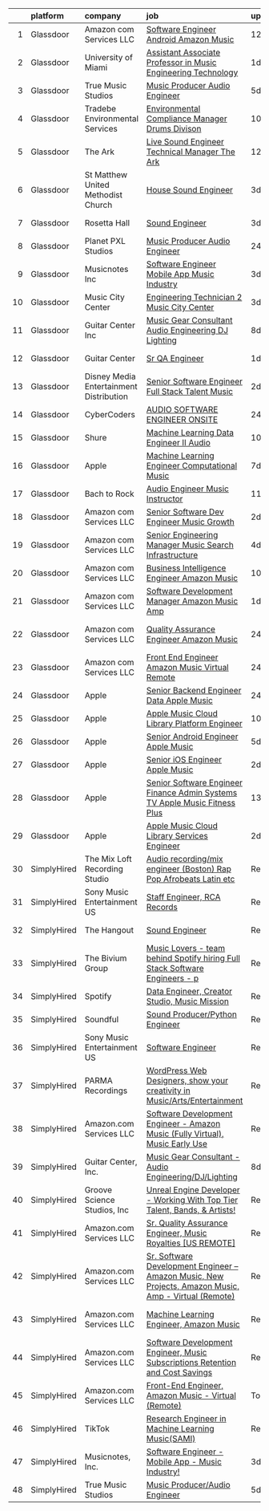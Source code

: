 

|    | platform    | company                                   | job                                                                                                                                                                                                                                                                                                                                                                                                                                                                                                                                                                                                                                                                                                                                                                                                                                                                                                                                                                                                                                                                                                                                                                                                                                                                                                                                                                                                                                                                       | update_time   | location                 |
|---:|:------------|:------------------------------------------|:--------------------------------------------------------------------------------------------------------------------------------------------------------------------------------------------------------------------------------------------------------------------------------------------------------------------------------------------------------------------------------------------------------------------------------------------------------------------------------------------------------------------------------------------------------------------------------------------------------------------------------------------------------------------------------------------------------------------------------------------------------------------------------------------------------------------------------------------------------------------------------------------------------------------------------------------------------------------------------------------------------------------------------------------------------------------------------------------------------------------------------------------------------------------------------------------------------------------------------------------------------------------------------------------------------------------------------------------------------------------------------------------------------------------------------------------------------------------------|:--------------|:-------------------------|
|  1 | Glassdoor   | Amazon com Services LLC                   | [Software Engineer   Android  Amazon Music](https://www.glassdoor.com/partner/jobListing.htm?pos=115&ao=1136043&s=58&guid=00000181e6e42728a12a162497f09e48&src=GD_JOB_AD&t=SR&vt=w&cs=1_255ae660&cb=1657436121243&jobListingId=1007966729991&jrtk=3-0-1g7je89r2k6dm801-1g7je89rrg4e9800-cff1de847314a636-)                                                                                                                                                                                                                                                                                                                                                                                                                                                                                                                                                                                                                                                                                                                                                                                                                                                                                                                                                                                                                                                                                                                                                                | 12d           | Remote                   |
|  2 | Glassdoor   | University of Miami                       | [Assistant Associate Professor in Music Engineering Technology](https://www.glassdoor.com/partner/jobListing.htm?pos=120&ao=1136043&s=58&guid=00000181e6e42728a12a162497f09e48&src=GD_JOB_AD&t=SR&vt=w&cs=1_5ab6dbd6&cb=1657436121244&jobListingId=1007993452498&jrtk=3-0-1g7je89r2k6dm801-1g7je89rrg4e9800-dde728ddebd7cd2b-)                                                                                                                                                                                                                                                                                                                                                                                                                                                                                                                                                                                                                                                                                                                                                                                                                                                                                                                                                                                                                                                                                                                                            | 1d            | Coral Gables, FL         |
|  3 | Glassdoor   | True Music Studios                        | [Music Producer Audio Engineer](https://www.glassdoor.com/partner/jobListing.htm?pos=103&ao=1110586&s=58&guid=00000181e6e42728a12a162497f09e48&src=GD_JOB_AD&t=SR&vt=w&ea=1&cs=1_1cfe52ed&cb=1657436121241&jobListingId=1007982844153&cpc=32EE424DE2B657EB&jrtk=3-0-1g7je89r2k6dm801-1g7je89rrg4e9800-e9ad603f9e1e1b90--6NYlbfkN0Cclaa377q9GeGOs9YARfq_eCDzB33vFgKlz5yYjo8czEdQQh3p8lYfEptMOoQyBJ7vsIfvVrQSJWNSSVEZI10H-7dZwhNuTLvz-qEP_0j4K4QBnJ4CqLCnpYSlWHbBS4qIZQgqN5MCnUg--oZJjHYXCubqSoCaROBEaetwyPCIiDI7YfS0l3UIgBx9lj3JYF1Dz7lEu9H-RupEcCRstw7sXoyW4aDDfoitfxDwcNh96sIPfzzjpIBqly7MVxlv5r1h5TaFbBpzgyxjhh2oCFJMCriiPxv2EQrSPSL50yCektUQZZemvBPQR0vzi__fuEjsp4axR0G06_TRi3lNQCuBflOeqC8EVDu6MeEWN68mMk62rdZr5GqMLYThODAQ4a5Deq-uPgSjepHh5qcrOh9cr4YhmWEYOiDOdd1JYplj1I2YrBX4LxeyJ8dl4ngS5IukeeY3EQEaGPUXfy1Nsc5hMTSVdf7C_g5lZ5WfsDiPQYSZ1usPTdW0jctXcPxq7CnaM8yvUau-Pg%3D%3D)                                                                                                                                                                                                                                                                                                                                                                                                                                                                                                                                                                                      | 5d            | Smithfield, RI           |
|  4 | Glassdoor   | Tradebe Environmental Services            | [Environmental Compliance Manager   Drums Divison](https://www.glassdoor.com/partner/jobListing.htm?pos=129&ao=1136043&s=58&guid=00000181e6e42728a12a162497f09e48&src=GD_JOB_AD&t=SR&vt=w&ea=1&cs=1_8a41ee7e&cb=1657436121245&jobListingId=1007970880554&jrtk=3-0-1g7je89r2k6dm801-1g7je89rrg4e9800-cf13d70524adebc5-)                                                                                                                                                                                                                                                                                                                                                                                                                                                                                                                                                                                                                                                                                                                                                                                                                                                                                                                                                                                                                                                                                                                                                    | 10d           | Millington, TN           |
|  5 | Glassdoor   | The Ark                                   | [Live Sound Engineer Technical Manager   The Ark](https://www.glassdoor.com/partner/jobListing.htm?pos=125&ao=1136043&s=58&guid=00000181e6e42728a12a162497f09e48&src=GD_JOB_AD&t=SR&vt=w&ea=1&cs=1_ee1e0443&cb=1657436121245&jobListingId=1007966630906&jrtk=3-0-1g7je89r2k6dm801-1g7je89rrg4e9800-ebfcacfc31be7ca6-)                                                                                                                                                                                                                                                                                                                                                                                                                                                                                                                                                                                                                                                                                                                                                                                                                                                                                                                                                                                                                                                                                                                                                     | 12d           | Ann Arbor, MI            |
|  6 | Glassdoor   | St  Matthew United Methodist Church       | [House Sound Engineer](https://www.glassdoor.com/partner/jobListing.htm?pos=102&ao=1110586&s=58&guid=00000181e6e42728a12a162497f09e48&src=GD_JOB_AD&t=SR&vt=w&ea=1&cs=1_7f7a292e&cb=1657436121241&jobListingId=1007987696103&cpc=14D5209370AEC984&jrtk=3-0-1g7je89r2k6dm801-1g7je89rrg4e9800-e02605d2229f6e21--6NYlbfkN0DeyJ4CP5CzwT7broxeUwKBt3co1QwKwWitRQqJu2WRZ8WbzOPgHeCMVCJiBN4gdflLkq0eI4jWaarqyYzbPMIZPeOqj5jQDHOTcZuKGJiF5rH5olFcnKcVCcqlxjAAgjGoK-J1-WTii0UNgXwxsO9qIfk1eDCk4vqTRAdzYxUVCC6p18B-ngQd3wxA4f3y9NN1E1JOGzyfc_WULMsPkbZEur753VeWoDA4L0AVOJDiUI43OZ0AcMh8ULn1JkF3NH1kmlQUusOsHTqJYz9Fb7kf8bsOX7XYcoUY4J-cHHa_CLg9ANneUV0IcJtX4RsRvoC0j4GQv1oRrvB4tR369kq2H-axEZYWLubGw_xpyJSrhLS8tmIy6MYjVKL9BEXXnyxTbF-wAPUeEE89jxXVMrh14y-JZz-LEl93I3Mv0QU1yQHqPZLGX8UxvmASXBOnJkRXiJDm7eGzxaPCXMHUH6C0nP6VBD0dQEqIPiKFmMeEQz6WXvI8D5vJ2Bo3fOaUiHQ%3D)                                                                                                                                                                                                                                                                                                                                                                                                                                                                                                                                                                                                             | 3d            | Belleville, IL           |
|  7 | Glassdoor   | Rosetta Hall                              | [Sound Engineer](https://www.glassdoor.com/partner/jobListing.htm?pos=112&ao=1136043&s=58&guid=00000181e6e42728a12a162497f09e48&src=GD_JOB_AD&t=SR&vt=w&ea=1&cs=1_5e5d6a04&cb=1657436121243&jobListingId=1007987809960&jrtk=3-0-1g7je89r2k6dm801-1g7je89rrg4e9800-1a75c061bb43275b-)                                                                                                                                                                                                                                                                                                                                                                                                                                                                                                                                                                                                                                                                                                                                                                                                                                                                                                                                                                                                                                                                                                                                                                                      | 3d            | Boulder, CO              |
|  8 | Glassdoor   | Planet PXL Studios                        | [Music Producer Audio Engineer](https://www.glassdoor.com/partner/jobListing.htm?pos=113&ao=1136043&s=58&guid=00000181e6e42728a12a162497f09e48&src=GD_JOB_AD&t=SR&vt=w&ea=1&cs=1_5e72edf3&cb=1657436121243&jobListingId=1007994583172&jrtk=3-0-1g7je89r2k6dm801-1g7je89rrg4e9800-2cc3cb251f1ef4b3-)                                                                                                                                                                                                                                                                                                                                                                                                                                                                                                                                                                                                                                                                                                                                                                                                                                                                                                                                                                                                                                                                                                                                                                       | 24h           | Atlanta, GA              |
|  9 | Glassdoor   | Musicnotes  Inc                           | [Software Engineer   Mobile App   Music Industry ](https://www.glassdoor.com/partner/jobListing.htm?pos=101&ao=1110586&s=58&guid=00000181e6e42728a12a162497f09e48&src=GD_JOB_AD&t=SR&vt=w&ea=1&cs=1_37eb5aca&cb=1657436121240&jobListingId=1007987824386&cpc=D3E44275D43A938E&jrtk=3-0-1g7je89r2k6dm801-1g7je89rrg4e9800-1b6a51fd5f23768c--6NYlbfkN0AzOvrGu_UugWgn3GqKRF9Dlu_Ew02IZ-2nOt7BxrJX_Sm7R0sRpg5LX2Nb3ovUgcnYc73xOuf68REcZa0Kn_pzjf71i3a3pP6O3dW382joGQgFGzVVVYzqps2-IhRZniP29t4VAJTZQ8QHqrseZo7y6MDfGq9xc5RAMu-9A1PJgbPLImkvemHIW5-Fnh5dMPa5KNsmjZfuKuBYhDE6-GpOqwx7OEeDm_hNCYDfwBmPTvRY8wsJtgdblnO6RLedOFMdWw4Kp3SvBsVcxFB7vxfFS1TWOHec5yHgWL9mfeBxP3y5tuPrtYIQHnA8jUd-Jd-XrVBLf2zaTzatjR77UM6MWQCAoaskit10Bv3p07OcKhjPXWFywqM8N2MVTHTppazyFNdvjcfisOqPTWtsH0NB41cOL7OTZsoKKd3ze5nrVjAqZXjbOADoBLuQqXNiuQp2ogz-Fmr0DgyoODRr4OYRuap90uXsHsu7wR0wQCS2JtRpk1OqAdz1Ob9D2GTUNn0%3D)                                                                                                                                                                                                                                                                                                                                                                                                                                                                                                                                                                                 | 3d            | Madison, WI              |
| 10 | Glassdoor   | Music City Center                         | [Engineering Technician 2   Music City Center](https://www.glassdoor.com/partner/jobListing.htm?pos=127&ao=1136043&s=58&guid=00000181e6e42728a12a162497f09e48&src=GD_JOB_AD&t=SR&vt=w&ea=1&cs=1_d042aa4a&cb=1657436121245&jobListingId=1007987451328&jrtk=3-0-1g7je89r2k6dm801-1g7je89rrg4e9800-2004644265c012ab-)                                                                                                                                                                                                                                                                                                                                                                                                                                                                                                                                                                                                                                                                                                                                                                                                                                                                                                                                                                                                                                                                                                                                                        | 3d            | Nashville, TN            |
| 11 | Glassdoor   | Guitar Center  Inc                        | [Music Gear Consultant   Audio Engineering DJ Lighting](https://www.glassdoor.com/partner/jobListing.htm?pos=105&ao=1110586&s=58&guid=00000181e6e42728a12a162497f09e48&src=GD_JOB_AD&t=SR&vt=w&ea=1&cs=1_52459c36&cb=1657436121242&jobListingId=1007977613458&cpc=21001CD36CB5FE0E&jrtk=3-0-1g7je89r2k6dm801-1g7je89rrg4e9800-581e8f2fb3f00138--6NYlbfkN0B-XkD931Z_CfTt1xk_J8Xb09JRPDG-yzCpVixI3vwp10mNhCF8nhCZPG4aROChdzgkR2-Flt9Mfmw6orsD9pu5-Wdj8V0pQXTUT-xZi8cwCc3adf9snIYkQOzb6ADPovnPR6yQ-Us9QOi4ilUyFghRQ3Yb-4XqHqQnJOVT3m0suo9LV4Dvc7cqMyzmtBW1DfqS2d1rWsm42Sj6S5PvD91HpBiSIH3bq5KcmW1KvJv8GXBqcHvr6X3obkTGwvi52nn8aWKdJBcVVxbYOGkzphFJN_Zr3GABiWV711JxLpqqQoiGAN-HehJDEVKuXWKJHl0TZOERxkrRiH0GeHcENpeiT-X9f2MLbWwQjZ4ZN7-1CGiW-qeu2DrE7T7F7y_5attgAzGyYlrmHo__ndYLHyeqEC-wC9oyNJMtpXPcnICFcGRWga_9APB3lRaNTskupLtWuylMX6XtBPe4HX6hPdQ7d2um6hq54i7Kwa5zPHzSmZm9JVxCHbltfCBGIiolZRkCoddfQsPBI223F1nLQUfBSMgQ3q3A7v-CAKNNNDZfZQ%3D%3D)                                                                                                                                                                                                                                                                                                                                                                                                                                                                                                                              | 8d            | Nashville, TN            |
| 12 | Glassdoor   | Guitar Center                             | [Sr  QA Engineer](https://www.glassdoor.com/partner/jobListing.htm?pos=123&ao=1136043&s=58&guid=00000181e6e42728a12a162497f09e48&src=GD_JOB_AD&t=SR&vt=w&cs=1_2023d3c6&cb=1657436121245&jobListingId=1007993260702&jrtk=3-0-1g7je89r2k6dm801-1g7je89rrg4e9800-89007a3c6437a4ea-)                                                                                                                                                                                                                                                                                                                                                                                                                                                                                                                                                                                                                                                                                                                                                                                                                                                                                                                                                                                                                                                                                                                                                                                          | 1d            | Frederick, MD            |
| 13 | Glassdoor   | Disney Media   Entertainment Distribution | [Senior Software Engineer  Full Stack   Talent   Music](https://www.glassdoor.com/partner/jobListing.htm?pos=121&ao=1136043&s=58&guid=00000181e6e42728a12a162497f09e48&src=GD_JOB_AD&t=SR&vt=w&cs=1_5ec0fd2b&cb=1657436121245&jobListingId=1007989924594&jrtk=3-0-1g7je89r2k6dm801-1g7je89rrg4e9800-728e65fc6a8cb306-)                                                                                                                                                                                                                                                                                                                                                                                                                                                                                                                                                                                                                                                                                                                                                                                                                                                                                                                                                                                                                                                                                                                                                    | 2d            | Glendale, CA             |
| 14 | Glassdoor   | CyberCoders                               | [AUDIO SOFTWARE ENGINEER   ONSITE](https://www.glassdoor.com/partner/jobListing.htm?pos=110&ao=1110586&s=58&guid=00000181e6e42728a12a162497f09e48&src=GD_JOB_AD&t=SR&vt=w&ea=1&cs=1_ff60fa77&cb=1657436121243&jobListingId=1007994357075&cpc=2CAED5C921A5F994&jrtk=3-0-1g7je89r2k6dm801-1g7je89rrg4e9800-d349d29470b0b9ea--6NYlbfkN0CpFJQzrgRR8WqXWK1qKKEqALWJw739KlKqr2H-MSI4eoBlI4EFrmor2FYZMP3muM12TYa1eX62s1as4sK1KBTxr7YSd4bzuOXXHol3SLNurbn9w4z2H36guxaaWjyQPw-5kLAZ4DZaNeXmMNIRg9PN3FTIKdq4p4FV0c0CK18YWeOoDxnbQhZ4DhglN5hWnzvPVTKULGch9LDVp7f2Skw0Bkf1t6FX32MpuGw34ja8tWIUwVwxhMbIS7MRgYld5fbjTymnfkUtN5xPvfIFEhxXb4zWmxuN_b39vuewct0NvBtXgAMWyrROTHyc6S7YX-AP9_4x_UJ1vdgDL3wxxSz3djS6z83lS8gtFHjzwPnOvtw8gGBPq3cDiH4hb-3UzalHsRa_5qYsyYLp6hKi-tYlbZCWPV7OeY2eBIWbbZlZsBS7ZgYrLE4HStGBMvaWIi0yOLSsR5MDAgCgUM3W4_Q3uPM7rNhxmeujbtkghEtL_2eQm377JFmH2cuuy103atORC8y1ThewTob7HnFNXfKqy6AXWlOIH5bdwy9uQew1KxhOT5DGhcaLa82Cx6ADsgFplMKMfG0WfiLggrEDDTiGC8P4gmZdJl64XtPPnhQt9t7gf-qrPFya277qiKCB4fJBI08YMt5aAYGIq3-D9qMkb7mH4UjlBlVB4gOJnQIGwz5H8PIC-wSgNVtaaRVV5ozrKGpJjYyqWutM9uPJxM9S7-fNACNnZgJJhwE4305Fodx32ky2XfVAks2ng3GDgxpJDgol8lAr12_GnknrL2XJg-xAM4qESsgjOZWm65qJHAEUe8V5XK7U8DVOn8xnLTBPi16BMZQ7o6l1Xq6-BtoDKSt7q0OhJ6spMSjlCVXWtnQx1OZ3wwVgr3ifnTEkiza6eGSbwAawJAxU1RAgMYFjZofHxlTwlaKUq4BUOt1NmFyDZGfwDd9ysa4GJVHc1VfUfcQ6Gqe-Q10_RwRmkjgXkIk2Vxpazyzv5WFMHkVJ2g%3D%3D)                                                                                   | 24h           | San Jose, CA             |
| 15 | Glassdoor   | Shure                                     | [Machine Learning Data Engineer II  Audio ](https://www.glassdoor.com/partner/jobListing.htm?pos=124&ao=1136043&s=58&guid=00000181e6e42728a12a162497f09e48&src=GD_JOB_AD&t=SR&vt=w&cs=1_072cc49f&cb=1657436121245&jobListingId=1007971074899&jrtk=3-0-1g7je89r2k6dm801-1g7je89rrg4e9800-275af2a80abb2847-)                                                                                                                                                                                                                                                                                                                                                                                                                                                                                                                                                                                                                                                                                                                                                                                                                                                                                                                                                                                                                                                                                                                                                                | 10d           | Niles, IL                |
| 16 | Glassdoor   | Apple                                     | [Machine Learning Engineer  Computational Music](https://www.glassdoor.com/partner/jobListing.htm?pos=116&ao=1136043&s=58&guid=00000181e6e42728a12a162497f09e48&src=GD_JOB_AD&t=SR&vt=w&cs=1_2746f604&cb=1657436121243&jobListingId=1007979225854&jrtk=3-0-1g7je89r2k6dm801-1g7je89rrg4e9800-67f1049acc28ea52-)                                                                                                                                                                                                                                                                                                                                                                                                                                                                                                                                                                                                                                                                                                                                                                                                                                                                                                                                                                                                                                                                                                                                                           | 7d            | Portland, OR             |
| 17 | Glassdoor   | Bach to Rock                              | [Audio Engineer Music Instructor](https://www.glassdoor.com/partner/jobListing.htm?pos=128&ao=1136043&s=58&guid=00000181e6e42728a12a162497f09e48&src=GD_JOB_AD&t=SR&vt=w&ea=1&cs=1_3cba7406&cb=1657436121245&jobListingId=1007969570297&jrtk=3-0-1g7je89r2k6dm801-1g7je89rrg4e9800-cbe3092fae1a7e08-)                                                                                                                                                                                                                                                                                                                                                                                                                                                                                                                                                                                                                                                                                                                                                                                                                                                                                                                                                                                                                                                                                                                                                                     | 11d           | Leesburg, VA             |
| 18 | Glassdoor   | Amazon com Services LLC                   | [Senior Software Dev Engineer  Music Growth](https://www.glassdoor.com/partner/jobListing.htm?pos=118&ao=1136043&s=58&guid=00000181e6e42728a12a162497f09e48&src=GD_JOB_AD&t=SR&vt=w&cs=1_7c94cc26&cb=1657436121244&jobListingId=1007989412848&jrtk=3-0-1g7je89r2k6dm801-1g7je89rrg4e9800-0e8c23e4f2214d73-)                                                                                                                                                                                                                                                                                                                                                                                                                                                                                                                                                                                                                                                                                                                                                                                                                                                                                                                                                                                                                                                                                                                                                               | 2d            | Seattle, WA              |
| 19 | Glassdoor   | Amazon com Services LLC                   | [Senior Engineering Manager   Music Search Infrastructure](https://www.glassdoor.com/partner/jobListing.htm?pos=126&ao=1136043&s=58&guid=00000181e6e42728a12a162497f09e48&src=GD_JOB_AD&t=SR&vt=w&cs=1_5429eacd&cb=1657436121245&jobListingId=1007985414231&jrtk=3-0-1g7je89r2k6dm801-1g7je89rrg4e9800-3dff316a9fabb990-)                                                                                                                                                                                                                                                                                                                                                                                                                                                                                                                                                                                                                                                                                                                                                                                                                                                                                                                                                                                                                                                                                                                                                 | 4d            | San Francisco, CA        |
| 20 | Glassdoor   | Amazon com Services LLC                   | [Business Intelligence Engineer  Amazon Music](https://www.glassdoor.com/partner/jobListing.htm?pos=119&ao=1136043&s=58&guid=00000181e6e42728a12a162497f09e48&src=GD_JOB_AD&t=SR&vt=w&cs=1_2a30eac0&cb=1657436121244&jobListingId=1007971263077&jrtk=3-0-1g7je89r2k6dm801-1g7je89rrg4e9800-5bd6390416243998-)                                                                                                                                                                                                                                                                                                                                                                                                                                                                                                                                                                                                                                                                                                                                                                                                                                                                                                                                                                                                                                                                                                                                                             | 10d           | Seattle, WA              |
| 21 | Glassdoor   | Amazon com Services LLC                   | [Software Development Manager  Amazon Music  Amp](https://www.glassdoor.com/partner/jobListing.htm?pos=122&ao=1136043&s=58&guid=00000181e6e42728a12a162497f09e48&src=GD_JOB_AD&t=SR&vt=w&cs=1_51ad8637&cb=1657436121245&jobListingId=1007993472539&jrtk=3-0-1g7je89r2k6dm801-1g7je89rrg4e9800-eb8e45c9426056bd-)                                                                                                                                                                                                                                                                                                                                                                                                                                                                                                                                                                                                                                                                                                                                                                                                                                                                                                                                                                                                                                                                                                                                                          | 1d            | Atlanta, GA              |
| 22 | Glassdoor   | Amazon com Services LLC                   | [Quality Assurance Engineer   Amazon Music](https://www.glassdoor.com/partner/jobListing.htm?pos=114&ao=1136043&s=58&guid=00000181e6e42728a12a162497f09e48&src=GD_JOB_AD&t=SR&vt=w&cs=1_92fc3cad&cb=1657436121243&jobListingId=1007994106343&jrtk=3-0-1g7je89r2k6dm801-1g7je89rrg4e9800-08f1f918b3f4fc8f-)                                                                                                                                                                                                                                                                                                                                                                                                                                                                                                                                                                                                                                                                                                                                                                                                                                                                                                                                                                                                                                                                                                                                                                | 24h           | San Francisco, CA        |
| 23 | Glassdoor   | Amazon com Services LLC                   | [Front End Engineer  Amazon Music   Virtual  Remote ](https://www.glassdoor.com/partner/jobListing.htm?pos=111&ao=1136043&s=58&guid=00000181e6e42728a12a162497f09e48&src=GD_JOB_AD&t=SR&vt=w&cs=1_9acc9bfb&cb=1657436121243&jobListingId=1007994108438&jrtk=3-0-1g7je89r2k6dm801-1g7je89rrg4e9800-76c2dc44b4f5d9a5-)                                                                                                                                                                                                                                                                                                                                                                                                                                                                                                                                                                                                                                                                                                                                                                                                                                                                                                                                                                                                                                                                                                                                                      | 24h           | Arizona                  |
| 24 | Glassdoor   | Apple                                     | [Senior Backend Engineer Data   Apple Music](https://www.glassdoor.com/partner/jobListing.htm?pos=117&ao=1136043&s=58&guid=00000181e6e42728a12a162497f09e48&src=GD_JOB_AD&t=SR&vt=w&cs=1_be4f50ef&cb=1657436121244&jobListingId=1007994885749&jrtk=3-0-1g7je89r2k6dm801-1g7je89rrg4e9800-5e50ecefa713c806-)                                                                                                                                                                                                                                                                                                                                                                                                                                                                                                                                                                                                                                                                                                                                                                                                                                                                                                                                                                                                                                                                                                                                                               | 24h           | San Diego, CA            |
| 25 | Glassdoor   | Apple                                     | [Apple Music   Cloud Library Platform Engineer](https://www.glassdoor.com/partner/jobListing.htm?pos=106&ao=1110586&s=58&guid=00000181e6e42728a12a162497f09e48&src=GD_JOB_AD&t=SR&vt=w&cs=1_bc26fa8e&cb=1657436121241&jobListingId=1007970746221&cpc=6FC5BA77C9A4CD78&jrtk=3-0-1g7je89r2k6dm801-1g7je89rrg4e9800-c9d13abfbc6df045--6NYlbfkN0BvKrLyj5gPmtZO9T8euul8TCxuuKNOtzRJOomxnwSEodTz2Bc-sPZl1dBMH13w-jPKC2FcmXtgskzyl6n0E5lMNY8Fhph5dE2E8luwZG1Y8Zsp6SiXuicGrH8yb6GXySN60REP2yfzH843ocBJmD9vcLXXWyt8fN8YFQPc3fXjKlWgtlE6fzEroR1mAY2b_2Uvw-JjHnRnaEJlRmNoZEYCjMDjbN9Bby6z8__dp8QDqr16J0qCt0pNqJgni2reJnhr4bRBDVDYTzkH89--ROLjsWCkQEwuGDqJW24ufuU4ttRV7kiAhuUUYrfAPkPTXzLYmAdMfsxUicNtepEc5LlkBqHfK0WNwm3so0Bv2QOMvf2hgFBsZKypazNIxWLZ6Cmu5M5xexgYF8Khp021hEBWfOCmBV5JoQsFKhYSoQQop9w8DrFZ4QX3xpOLhAK9NSOSxGn6sfbsrlO-B7GbMr-meyYiGrvoTG_H3RGv0nhM8ADT9zv8SYjVQJtzS_tGB2MsXYu3u36TOxMx3ZJYJQINSs5BbTmLRce0MBCc09foCFwfgDpfkNg4Ppg1h8IQgtNQMlArdGO5ttQomjFwkbPu0ZUtTb7zzrLjNlgn6_Xwb6Gz3bu9ISH4eAhel5sz-IbL-FSmfPoMEVrt6cqtASfin5g6Qtf5NS1FBKVWgYOS5bE4lsx1ATuotsoe3_WfPms_ejX_UZNlOMgsBNdSlqy_BFCHJASv6pgbRBEAqCjLaxWM8L3sjDl7VfIV3VIT3BMXcakpg0Mhl68l7QtPFFUmkUmXezrfLsHHC5qrfaakK9CSUsFeJd4Uf96E2RboDDjF8oLj3S6ZpNKv0km_3B_VFJifYBDwpp-neF9aQtOfXLONxk1PniR5GbhGVbpd7ch9nDOC-tjy8EhkMpEtx-2rz8f2rmQ2VFX2pQn1b0P3keQe9XS39QCa3L-1BUuJ8v1Kvih31HSWC8IeiVjFbp4wpXwCBc5Wcrs%3D)                                                                                         | 10d           | Seattle, WA              |
| 26 | Glassdoor   | Apple                                     | [Senior Android Engineer   Apple Music](https://www.glassdoor.com/partner/jobListing.htm?pos=107&ao=1110586&s=58&guid=00000181e6e42728a12a162497f09e48&src=GD_JOB_AD&t=SR&vt=w&cs=1_fb62e1f6&cb=1657436121242&jobListingId=1007984018887&cpc=FA84DF7EA1EC2398&jrtk=3-0-1g7je89r2k6dm801-1g7je89rrg4e9800-1d48fe6209326bcd--6NYlbfkN0BvKrLyj5gPmtZO9T8euul8TCxuuKNOtzRJOomxnwSEodTz2Bc-sPZlC5mDe-NOaJin8--Ei5RaBzEFtFHODJ23iicN7ZTfzAeZgjtNi4ojJldcd46RS_DdM-BSvIpYNm_PUFoRYto4x_HQI7s12kzg2KXb_7Fb5GlqesHrTpZWWwm3P10SzuYEbdJWQfkc3CdeXKM7vZSay4WvG4HGqAtp8_TxZxiYLzZ_9ft_BRGeect78xs3r1Di38N7ZZDwQkUsFiGUowQJv7TgDOx9D4OezeAgMiM-rTNXNBlZitjdUfXcpeOd4zSTo-ZubafPpPN2dyJCHCUz8WWVYcib-Jmn4fWupf3hm1l9kjydqzJTsONSKhTcgAoJvMYmbRGJ4nG0z6zqmpp5bqar_kPV_qHVaZnOUAdyRCpc3Gva875rP02dmVRqLqMK27CGGWOYLNCuvFAVW1s-hIbp2oxqtU0ospVVOLTrIh4C1_uQ7FhoI1yGjI5hKmzpUfHs2GNyrlr6diiGuuTnhZSMvjjxEMBIpeXQ_JomJnJpXhGW3-x1tdyO0Pf07GGcWZx8nmEohnj5vBPpzbqUIa2pS-elgDVlxOGCcSEMW_GnKrRrhe2PshN0fEEezezntGMALUlu849g5FiFEdJsmGoTWmAh63jNq1WfUqyPGPirKpn1oVXozhWRtlaT2LBH-lEPUUpB0UZ-5cSg-FVoqLXeGBbR62RcW8mhDBGw67zRc7Rrbo4qqYwgaOue6nehTOuyAvuKKhAM9teG26gN0J2A_mRkxl0crEU4a6C0Jfn5-wjnxUkzSO8elR4zdZrTOm1fBn_rOABCUMLGRLJ1-c15jIt91pcdQNKzdjHqAZwhru0WVPFYcDk_r9SuNAVGiTlzXBBjpeqoGT0mSY-C7r9pO2-RCjKA0U3tLodESS1f1Xh-VCjpJs1KxL8laIv_o9OG_nZx4oEULLohXevg92827pgBdTnxYT3iRsojMY0%3D)                                                                                                 | 5d            | San Diego, CA            |
| 27 | Glassdoor   | Apple                                     | [Senior iOS Engineer   Apple Music](https://www.glassdoor.com/partner/jobListing.htm?pos=108&ao=1110586&s=58&guid=00000181e6e42728a12a162497f09e48&src=GD_JOB_AD&t=SR&vt=w&cs=1_9bee7f04&cb=1657436121242&jobListingId=1007991589313&cpc=FAE5E775D180B2FB&jrtk=3-0-1g7je89r2k6dm801-1g7je89rrg4e9800-e5cb112225d9191f--6NYlbfkN0BvKrLyj5gPmtZO9T8euul8TCxuuKNOtzRJOomxnwSEodTz2Bc-sPZlC5mDe-NOaJilM8C8jrl1tTlvb3u0Hh3aQJQSSaEAluuhuJTuivr6etVOxts4-RDUxzaWA5GS7XdiWXsWWCR_air7XonM_RQsZWcOBr2u1YOFr3mVMC6LuQInnSQ4e982qAxelyq3pkoFcfHTfhbOuYOmAKFVgZEpaK2mvDDKEH7GvkZBWP_2Owzd-LMiaL9__yuXuAY9Y4oDtT2XGoUR_K2n8SA_5zrU9ou5sfZHXdXeTF2t-ZQFghYQhPAdM0Wpey6RReDKQUl3Nojp1wjJUnn2cYtaCL3-PHhYH4XTqpYoXhl4InWaEsN4zW6NaFfZ7vmZbLZccojgLnlCWKBJ7COtejQDu53oP4NcYJo8wBg9ylsepm0Rv81Puj9jRc3hMeFRWZSLsJiVaLD_FuN4nRmv8mTm4ei5n-vZPYSZH3esq8efA5hMYEZmamNL90WsCqWKUTlnacC0ZB3WD4VwaT6iq4S6y3xARKoq-auKbVI1uL9RlVpZFtKMqAU3yN6a8M5_KtvtJjyDvlj7IvOkUl5rNcfNaL56ycUxRF09tb5r8JH5mJ4P3N38Gg9jGJCazih5wcEVn-xrLcZnpE-6Lv33e36thMFVRFED6PHnYV3v5vAvDX_SuykEtVyIm1_S7FM39hOWQWySHTdbGFvs4aWW9iGrN2mpm0fVyvtgvMd9InSSjPiD_7hm_QHKwsyTGvOgFdi7r89khHlxVbi0L86FBRj6fkEBQyrc_z1JrdYplxjIzDmadubFVh1--cjc51iu2AyfAPaPPTSnkDjNix9-4XS6-Tv73r4Pjs0iuiXxqmOjLWl13S073QUoRVziQm_GOBX68Z6DCRjQ0q8DTeVy8iDj2PRKdAc6IDxrSqRIFC5z1d0KBjVUe_pDZbapocvxzocuLA0ILwdnVjcaoueUcHHPLyOa_uNhnSgc96c%3D)                                                                                                     | 2d            | San Diego, CA            |
| 28 | Glassdoor   | Apple                                     | [Senior Software Engineer   Finance   Admin Systems  TV   Apple Music  Fitness Plus ](https://www.glassdoor.com/partner/jobListing.htm?pos=109&ao=1110586&s=58&guid=00000181e6e42728a12a162497f09e48&src=GD_JOB_AD&t=SR&vt=w&cs=1_522e3cf2&cb=1657436121242&jobListingId=1007965233471&cpc=FA84DF7EA1EC2398&jrtk=3-0-1g7je89r2k6dm801-1g7je89rrg4e9800-ae0f27bdc28e0250--6NYlbfkN0BvKrLyj5gPmtZO9T8euul8TCxuuKNOtzRJOomxnwSEodTz2Bc-sPZlADHp0xxmf8VeuY8ylQRai-V3wvVX6caqz5RJ_LZ51DxmtvWx3a9Ex-8fRZnA-0QSTxhEYtCWdU7hfwLK5xjTM-lnW3XaidCgOmivPDNDQqkpJxlrl9kv1_6DPqeSUWHrtpCp3t5tBDB7gk5SSp9TZmkjDjrBkpyrkhFaj3CNHLTT9rvqCIotvskzMLcAoD3LwlMRcw_ZQzWarLHB_7SWEOl22OFTnUSXRHJY7mbPZuCkLcb-yACTGTB-xdxmvTEA8QcZMfg39cwZUXAIMtw4-J7A6Qe_KqJq78H4QlGjbNNvNLHu_fx2G0D8o2FWFdgVyJiw3GO5-bCXMyjmf_b2TNGTQFfgVcivueRDF6fY_LPvNOTyCG59nmP7W4CaS2b_-_izbntXofiD7qhvw5NFj6mvZ6WEyb0FfQ6n-SRoFatEV_GA8jcmTrUEayoQME4HZTm8izbWA5s9QYVdIY9s_SnKJQct1y3ZPQZqaT7hntMKpIboA_28NGKp_SqFMWEFlsC-ZpiZuKm3V9tlNwUEJX76TSq50nZAP1RLQa2QQm3PRuR28aqF7lKZAjl3SFkoO-5TiY7tHxDtgq4hYkGLae4uVTpJAa5OVw8TST6nGstDPA27KB42-N9tCLIdsynP9eEIHJfMcQtj-BpWvl4fUKR-AIT4hi-hc0LDcdC8wEZT7JKi5oVGRzWWau3wrcUx3sm_WQayrGg_z8_CQ-hStW8BerFIasZ_77rLQzeFGdhc8Ul9IQiCG2KMW0gn9u9zZb1KIbSEvyyN7Wes5GKrrrv5B9wTlvUjkVs7CRsuJaP_iu3c-0wnJ7yfNDN0sMVK79qTxMgtj5RQVg-0I24pRds8_SAz6i6ZUUCgwX1AFTValFPX7DlzNPPzW7NRBKx10Dqn7oJH0dQ-RPZCc4nRQ5MmaUP6N0FtkaN87r-OwmTGIk7ela8Ha4_vExmmcrtZRiNc_kKPmFKfpwRZZW2_91nfGbyzSs1t) | 13d           | Austin, TX               |
| 29 | Glassdoor   | Apple                                     | [Apple Music   Cloud Library Services Engineer](https://www.glassdoor.com/partner/jobListing.htm?pos=104&ao=1110586&s=58&guid=00000181e6e42728a12a162497f09e48&src=GD_JOB_AD&t=SR&vt=w&cs=1_2c3f184e&cb=1657436121241&jobListingId=1007989511442&cpc=A65DF3A704A48F9B&jrtk=3-0-1g7je89r2k6dm801-1g7je89rrg4e9800-be8ecbecb66d78cd--6NYlbfkN0BvKrLyj5gPmtZO9T8euul8TCxuuKNOtzRJOomxnwSEodTz2Bc-sPZl1dBMH13w-jMirmmRlYfuk2oS8AQM4czn3-nN1D9TjaG6Rm3wL4IkSr_-Zpw4aohr4VEUC6xwBylXVpv5aqk1KGm2Q7oFK5uG6tiX94UVKK-6IcQHFNCkQJ6-eUXNRrAYT7P8JyxCnHlPFUOSTf33fv9FJl_fMJiSeTn5l6_q0EtSMtqR7ydZtfRO6x07l8movT5EtqNzuasyatdRmSoeiTucwUmi6C5yQK6jy3L3NarJWqGHyDmk0aqiYwfjXNQvW4So8Sv5KgFC69OtMx5VnjQAs2LBPxIMrhgn6VeyldHWufqDi9FTmktoUkEQhzTv38NI9slzBqfM94u6tNTHWTmTFxEK4J0_Z9-gagDsw_ytdv5prZy_pL7S3KOtoh_LN_fbgl5BWk3eMEa4NfwXw0Rolz0SeJIhOdvXcx5-vS-GwWm4zReDVeyHwP7rT4ViXoSqnWPolepxMhzFhF8MEOYc0oJjhRyjFzXX8HOjndPklEB63ZCdiWUFSjgqwBgEDj0bgxtwyVfx6WjEuBFul3n_rn6cYN6dUJCTnrJ-a-8aLagk4mq8swwdVbV9d2Hc0xZaOkUrsezOjuNnujEK2ZN2WhHQKCDqr87-E4HKCWJgcEYivlAGWlA0nMkLDIV4exYO2DxN4UrG41hNwX0LFThtYVqY8WiM4TkOXia4U959BPkJVVbW50fH01LFv4VYjQnihHcXqJFesAcT_5gUkNHWDyzPnGUsDtSaY_8C7SKZzbnaE2kQPSPLwOB_svW40Y58YPg4HtNrRTuYpUVpVI3uvl0TVVWp-hIF2tRPXxxl-FAXGxCVy3b9BuduQNrnxD6TZb1po6DuCD07HYI2c-yV6EqhaVoZ__wzSoyZ5XR6MHm9wWzfAvOR0kHpa57fyQ70U5_-hpHMFBdc9G0v-SCf2VJjgMe4-OFCDZTmurg%3D)                                                                                         | 2d            | Seattle, WA              |
| 30 | SimplyHired | The Mix Loft Recording Studio             | [Audio recording/mix engineer (Boston) Rap Pop Afrobeats Latin etc](https://www.simplyhired.com/job/ItBDeQewPykczH3FXc7X40hudhT4rMdltMW5EuKQQQFv6bR65Fc9SA?q=music+engineer)                                                                                                                                                                                                                                                                                                                                                                                                                                                                                                                                                                                                                                                                                                                                                                                                                                                                                                                                                                                                                                                                                                                                                                                                                                                                                              | Recently      | Quincy, MA               |
| 31 | SimplyHired | Sony Music Entertainment US               | [Staff Engineer, RCA Records](https://www.simplyhired.com/job/dwkMmDXnT1hAmYDd9mYCsbJlC48Fo9KuuDMR62WYReptlyXKnOCFWQ?q=music+engineer)                                                                                                                                                                                                                                                                                                                                                                                                                                                                                                                                                                                                                                                                                                                                                                                                                                                                                                                                                                                                                                                                                                                                                                                                                                                                                                                                    | Recently      | Los Angeles, CA          |
| 32 | SimplyHired | The Hangout                               | [Sound Engineer](https://www.simplyhired.com/job/pPtma4KfpJL8yv0IV160PCctZ7zJieTNPnwDrISJ5-REzhgDQyRTVw?q=music+engineer)                                                                                                                                                                                                                                                                                                                                                                                                                                                                                                                                                                                                                                                                                                                                                                                                                                                                                                                                                                                                                                                                                                                                                                                                                                                                                                                                                 | Recently      | Myrtle Beach, SC         |
| 33 | SimplyHired | The Bivium Group                          | [Music Lovers - team behind Spotify hiring Full Stack Software Engineers - p](https://www.simplyhired.com/job/xwPIhzuTN5QU7HiZUxxulf6NVWJJFVEgQggMHrjRfTQugyKoDq1S5w?q=music+engineer)                                                                                                                                                                                                                                                                                                                                                                                                                                                                                                                                                                                                                                                                                                                                                                                                                                                                                                                                                                                                                                                                                                                                                                                                                                                                                    | Recently      | Boston, MA               |
| 34 | SimplyHired | Spotify                                   | [Data Engineer, Creator Studio, Music Mission](https://www.simplyhired.com/job/gx6_0Pe4pjCb2iMDm-oEabY8egsyZ1Ii5bgjJRk6_cKJ1o2Hf2rTOA?q=music+engineer)                                                                                                                                                                                                                                                                                                                                                                                                                                                                                                                                                                                                                                                                                                                                                                                                                                                                                                                                                                                                                                                                                                                                                                                                                                                                                                                   | Recently      | New York, NY             |
| 35 | SimplyHired | Soundful                                  | [Sound Producer/Python Engineer](https://www.simplyhired.com/job/fKwTfqRWVzhZJJT6yoybTUB5_pL76wxlddnu6kqy2_naoU7JVaHVBQ?q=music+engineer)                                                                                                                                                                                                                                                                                                                                                                                                                                                                                                                                                                                                                                                                                                                                                                                                                                                                                                                                                                                                                                                                                                                                                                                                                                                                                                                                 | Recently      | Remote                   |
| 36 | SimplyHired | Sony Music Entertainment US               | [Software Engineer](https://www.simplyhired.com/job/jFkvNvEv1wn60HATk7O-oL0MKoQTR7k52KdPdKtiGDucAYDETTZT8w?q=music+engineer)                                                                                                                                                                                                                                                                                                                                                                                                                                                                                                                                                                                                                                                                                                                                                                                                                                                                                                                                                                                                                                                                                                                                                                                                                                                                                                                                              | Recently      | New York, NY +1 location |
| 37 | SimplyHired | PARMA Recordings                          | [WordPress Web Designers, show your creativity in Music/Arts/Entertainment](https://www.simplyhired.com/job/Wpl3TU8XzCpcpJgy39HbFjwOkTi5fD0pThvI6-P168aePEhTBsPxGw?q=music+engineer)                                                                                                                                                                                                                                                                                                                                                                                                                                                                                                                                                                                                                                                                                                                                                                                                                                                                                                                                                                                                                                                                                                                                                                                                                                                                                      | Recently      | Remote                   |
| 38 | SimplyHired | Amazon.com Services LLC                   | [Software Development Engineer - Amazon Music (Fully Virtual), Music Early Use](https://www.simplyhired.com/job/bPucS2ezOmq_euYS4yOlSlBq38iEEckibLwyk_-ViXd3MbR-kzjfrQ?q=music+engineer)                                                                                                                                                                                                                                                                                                                                                                                                                                                                                                                                                                                                                                                                                                                                                                                                                                                                                                                                                                                                                                                                                                                                                                                                                                                                                  | Recently      | United States            |
| 39 | SimplyHired | Guitar Center, Inc.                       | [Music Gear Consultant - Audio Engineering/DJ/Lighting](https://www.simplyhired.com/job/A1q2-hoFBf33n2hzvrtqJdUCpA-f5UgA83I6sNug1CkHmCGdLFdqzA?q=music+engineer)                                                                                                                                                                                                                                                                                                                                                                                                                                                                                                                                                                                                                                                                                                                                                                                                                                                                                                                                                                                                                                                                                                                                                                                                                                                                                                          | 8d            | Nashville, TN            |
| 40 | SimplyHired | Groove Science Studios, Inc               | [Unreal Engine Developer - Working With Top Tier Talent, Bands, & Artists!](https://www.simplyhired.com/job/tMUv0bhv1WXQseALxCUyt4HnppYbuHAxKhmBeo43qD4xlbIyIH-L1Q?q=music+engineer)                                                                                                                                                                                                                                                                                                                                                                                                                                                                                                                                                                                                                                                                                                                                                                                                                                                                                                                                                                                                                                                                                                                                                                                                                                                                                      | Recently      | Remote                   |
| 41 | SimplyHired | Amazon.com Services LLC                   | [Sr. Quality Assurance Engineer, Music Royalties [US REMOTE]](https://www.simplyhired.com/job/C1Rsz7F4k1g1ia3HPx7qGth3w8vpCerU7Z0E6uiuTG1gRtZgVQLU9A?q=music+engineer)                                                                                                                                                                                                                                                                                                                                                                                                                                                                                                                                                                                                                                                                                                                                                                                                                                                                                                                                                                                                                                                                                                                                                                                                                                                                                                    | Recently      | United States            |
| 42 | SimplyHired | Amazon.com Services LLC                   | [Sr. Software Development Engineer – Amazon Music, New Projects, Amazon Music, Amp - Virtual (Remote)](https://www.simplyhired.com/job/gD9GQgVAX8y9kBLbryGE_SpH7tKlmuXIKUhoDVYjw3oCtOm4MdBhMA?q=music+engineer)                                                                                                                                                                                                                                                                                                                                                                                                                                                                                                                                                                                                                                                                                                                                                                                                                                                                                                                                                                                                                                                                                                                                                                                                                                                           | Recently      | United States            |
| 43 | SimplyHired | Amazon.com Services LLC                   | [Machine Learning Engineer, Amazon Music](https://www.simplyhired.com/job/_Y1pMuS8GqaPVObSsGXfN3YN9AOqcNVR5dvaxGMRJfdayWgqNrshHA?q=music+engineer)                                                                                                                                                                                                                                                                                                                                                                                                                                                                                                                                                                                                                                                                                                                                                                                                                                                                                                                                                                                                                                                                                                                                                                                                                                                                                                                        | Recently      | San Francisco, CA        |
| 44 | SimplyHired | Amazon.com Services LLC                   | [Software Development Engineer, Music Subscriptions Retention and Cost Savings](https://www.simplyhired.com/job/9h38VFyEI3JMLD0H4nqsw3pBt5h-TAtcRvMyq9CZsM-Hang_JRILeQ?q=music+engineer)                                                                                                                                                                                                                                                                                                                                                                                                                                                                                                                                                                                                                                                                                                                                                                                                                                                                                                                                                                                                                                                                                                                                                                                                                                                                                  | Recently      | Remote +2 locations      |
| 45 | SimplyHired | Amazon.com Services LLC                   | [Front-End Engineer, Amazon Music - Virtual (Remote)](https://www.simplyhired.com/job/FToscIeqz-cs1-XJYA8lu7mGQmEH2s3SxGy9uuSVkiL6pxPC9eKYRA?q=music+engineer)                                                                                                                                                                                                                                                                                                                                                                                                                                                                                                                                                                                                                                                                                                                                                                                                                                                                                                                                                                                                                                                                                                                                                                                                                                                                                                            | Today         | Arizona                  |
| 46 | SimplyHired | TikTok                                    | [Research Engineer in Machine Learning Music(SAMI)](https://www.simplyhired.com/job/o_JKCEMFpNRO4FZQHiwgT2dF5qyeVpOqrRspP6GRP3HsRSMp9jTcgQ?q=music+engineer)                                                                                                                                                                                                                                                                                                                                                                                                                                                                                                                                                                                                                                                                                                                                                                                                                                                                                                                                                                                                                                                                                                                                                                                                                                                                                                              | Recently      | Seattle, WA +1 location  |
| 47 | SimplyHired | Musicnotes, Inc.                          | [Software Engineer - Mobile App - Music Industry!](https://www.simplyhired.com/job/DQw8DzgsKmloXWUurzFo8m0y-u3GH5PfXzlyLSB3TJzuHx4lBxpAfg?q=music+engineer)                                                                                                                                                                                                                                                                                                                                                                                                                                                                                                                                                                                                                                                                                                                                                                                                                                                                                                                                                                                                                                                                                                                                                                                                                                                                                                               | 3d            | Madison, WI              |
| 48 | SimplyHired | True Music Studios                        | [Music Producer/Audio Engineer](https://www.simplyhired.com/job/6Ue9ErnKmIN0CiGc6YNknqnXfYGF8umQarjiJIWuUQugqNcwh7iIIA?q=music+engineer)                                                                                                                                                                                                                                                                                                                                                                                                                                                                                                                                                                                                                                                                                                                                                                                                                                                                                                                                                                                                                                                                                                                                                                                                                                                                                                                                  | 5d            | Smithfield, RI           |